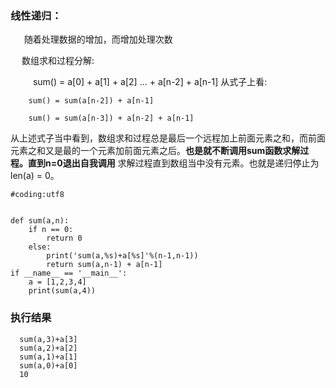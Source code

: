### 线性递归：
&ensp; &ensp; 随着处理数据的增加，而增加处理次数

&ensp; &ensp;数组求和过程分解:

&ensp; &ensp;&ensp; &ensp;sum() = a[0] + a[1] + a[2] ... + a[n-2] + a[n-1]
从式子上看:

```
    sum() = sum(a[n-2]) + a[n-1]
    
    sum() = sum(a[n-3]) + a[n-2] + a[n-1] 
```
从上述式子当中看到，数组求和过程总是最后一个远程加上前面元素之和，而前面元素之和又是最的一个元素加前面元素之后。**也是就不断调用sum函数求解过程。直到n=0退出自我调用**
求解过程直到数组当中没有元素。也就是递归停止为len(a) = 0。
```
#coding:utf8


def sum(a,n):
    if n == 0:
        return 0
    else:
        print('sum(a,%s)+a[%s]'%(n-1,n-1))
        return sum(a,n-1) + a[n-1]
if __name__ == '__main__':
    a = [1,2,3,4]
    print(sum(a,4))
```

### 执行结果
```
  sum(a,3)+a[3]
  sum(a,2)+a[2]
  sum(a,1)+a[1]
  sum(a,0)+a[0]
  10
```


